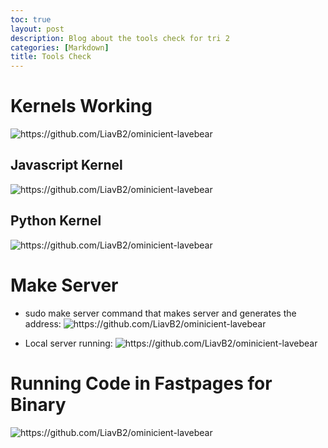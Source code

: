 ```yaml
---
toc: true
layout: post
description: Blog about the tools check for tri 2
categories: [Markdown]
title: Tools Check 
---
```


# Kernels Working

![]({{site.baseurl}}/images/kernels.png "https://github.com/LiavB2/ominicient-lavebear")

## Javascript Kernel

![]({{site.baseurl}}/images/jk.png "https://github.com/LiavB2/ominicient-lavebear")

## Python Kernel

![]({{site.baseurl}}/images/pk.png "https://github.com/LiavB2/ominicient-lavebear")

# Make Server
- sudo make server command that makes server and generates the address:
![]({{site.baseurl}}/images/fastpageslocalserveraddress.png "https://github.com/LiavB2/ominicient-lavebear")

- Local server running:
![]({{site.baseurl}}/images/fastpageslocalserver.png "https://github.com/LiavB2/ominicient-lavebear")

# Running Code in Fastpages for Binary

![]({{site.baseurl}}/images/binaryrunning.png "https://github.com/LiavB2/ominicient-lavebear")

